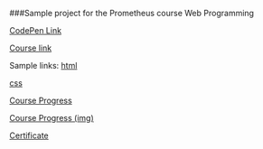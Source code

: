 ###Sample project for the Prometheus course Web Programming

[CodePen Link](#)

[Course link](https://edx.prometheus.org.ua/courses/LITS/110/2017_T1/courseware/)

Sample links:
[html](https://edx.prometheus.org.ua/courses/LITS/110/2017_T1/courseware/5657e894f5a54d9cae0c47cb2d26011b/345590ead54f426c8e065292485447d4/?activate_block_id=i4x%3A%2F%2FLITS%2F110%2Fsequential%2F345590ead54f426c8e065292485447d4)

[css](https://edx.prometheus.org.ua/courses/LITS/110/2017_T1/courseware/c9c49dfe44034e848869e096f3ddfdfe/4e3a8a572d5d4e7c945ef81f7c6e45e1/?activate_block_id=i4x%3A%2F%2FLITS%2F110%2Fsequential%2F4e3a8a572d5d4e7c945ef81f7c6e45e1)


[Course Progress](https://edx.prometheus.org.ua/courses/LITS/110/2017_T1/progress)

[Course Progress (img)](https://drive.google.com/open?id=1jcVMIELWMBNpQn9ntovu6mO_2ca7jNIn)

[Certificate](https://courses.prometheus.org.ua:18090/downloads/0c74416fa95f4eec9cb8c9ed7d34ad14/Certificate.pdf)
